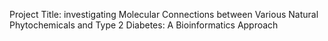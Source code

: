 Project Title:  investigating Molecular Connections between Various Natural Phytochemicals  and Type 2 Diabetes: A Bioinformatics Approach
